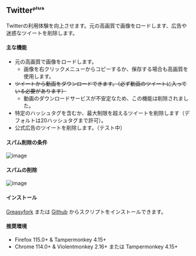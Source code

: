 ## Twitterᴾˡᵘˢ
Twitterの利用体験を向上させます。元の高画質で画像をロードします、広告や迷惑なツイートを削除します。

#### 主な機能
* 元の高画質で画像をロードします。
  * 画像を右クリックメニューからコピーするか、保存する場合も高画質を使用します。
* ~~ツイートから動画をダウンロードできます。（必ず動画のツイートに入っている必要があります）~~
  * 動画のダウンロードサービスが不安定なため、この機能は削除されました。
* 特定のハッシュタグを含むか、最大制限を超えるツイートを削除します（デフォルトは20ハッシュタグまで許可）。
* 公式広告のツイートを削除します。（テスト中）

#### スパム削除の条件
![image](https://i.imgur.com/hYsNBm0.png)

#### スパムの削除
![image](https://i.imgur.com/O4HucPC.jpg)

#### インストール
[Greasyfork](https://greasyfork.org/en/scripts/387969-twitter%E1%B4%BE%CB%A1%E1%B5%98%CB%A2) または [Github](https://github.com/Pixmi/twitter-plus) からスクリプトをインストールできます。

#### 推奨環境
* Firefox 115.0+ & Tampermonkey 4.15+
* Chrome 114.0+ & Violentmonkey 2.16+ または Tampermonkey 4.15+